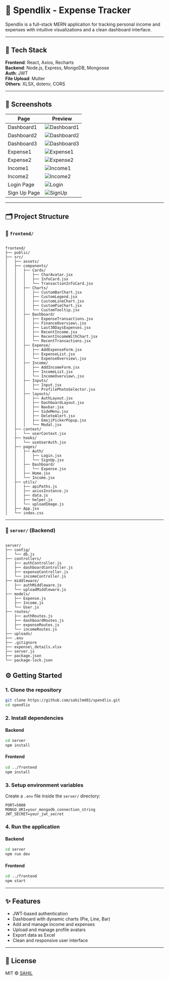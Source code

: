 # 💸 Spendlix - Expense Tracker

Spendlix is a full-stack MERN application for tracking personal income and expenses with intuitive visualizations and a clean dashboard interface.

---

## 🔧 Tech Stack

**Frontend**: React, Axios, Recharts  
**Backend**: Node.js, Express, MongoDB, Mongoose  
**Auth**: JWT  
**File Upload**: Multer  
**Others**: XLSX, dotenv, CORS

---

## 📸 Screenshots

| Page           | Preview |
|----------------|---------|
| Dashboard1     | ![Dashboard1](Screenshots/Dashboard1.png) |
| Dashboard2     | ![Dashboard2](Screenshots/Dashboard2.png) |
| Dashboard3     | ![Dashboard3](Screenshots/Dashboard3.png) |
| Expense1       | ![Expense1](Screenshots/Expence1.png)     |
| Expense2       | ![Expense2](Screenshots/Expence2.png)     |
| Income1        | ![Income1](Screenshots/Income1.png)       |
| Income2        | ![Income2](Screenshots/Income2.png)       |
| Login Page     | ![Login](Screenshots/LoginPage.png)      |
| Sign Up Page   | ![SignUp](Screenshots/SignUpPage.png)   |

---

## 🗂️ Project Structure

### 📁 `frontend/`

```

frontend/
├── public/
├── src/
│   ├── assets/
│   ├── components/
│   │   ├── Cards/
│   │   │   ├── CharAvatar.jsx
│   │   │   ├── InfoCard.jsx
│   │   │   └── TransactionInfoCard.jsx
│   │   ├── Charts/
│   │   │   ├── CustomBarChart.jsx
│   │   │   ├── CustomLegend.jsx
│   │   │   ├── CustomLineChart.jsx
│   │   │   ├── CustomPieChart.jsx
│   │   │   └── CustomTooltip.jsx
│   │   ├── Dashboard/
│   │   │   ├── ExpenseTransactions.jsx
│   │   │   ├── FinanceOverview\.jsx
│   │   │   ├── Last30DaysExpenses.jsx
│   │   │   ├── RecentIncome.jsx
│   │   │   ├── RecentIncomeWithChart.jsx
│   │   │   └── RecentTransactions.jsx
│   │   ├── Expense/
│   │   │   ├── AddExpenseForm.jsx
│   │   │   ├── ExpenseList.jsx
│   │   │   └── ExpenseOverview\.jsx
│   │   ├── Income/
│   │   │   ├── AddIncomeForm.jsx
│   │   │   ├── IncomeList.jsx
│   │   │   └── IncomeOverview\.jsx
│   │   ├── Inputs/
│   │   │   ├── Input.jsx
│   │   │   └── ProfilePhotoSelector.jsx
│   │   ├── layouts/
│   │   │   ├── AuthLayout.jsx
│   │   │   ├── DashboardLayout.jsx
│   │   │   ├── Navbar.jsx
│   │   │   ├── SideMenu.jsx
│   │   │   ├── DeleteAlert.jsx
│   │   │   ├── EmojiPickerPopup.jsx
│   │   │   └── Modal.jsx
│   ├── context/
│   │   └── userContext.jsx
│   ├── hooks/
│   │   └── useUserAuth.jsx
│   ├── pages/
│   │   ├── Auth/
│   │   │   ├── Login.jsx
│   │   │   └── SignUp.jsx
│   │   ├── Dashboard/
│   │   │   └── Expense.jsx
│   │   ├── Home.jsx
│   │   └── Income.jsx
│   ├── utils/
│   │   ├── apiPaths.js
│   │   ├── axiosInstance.js
│   │   ├── data.js
│   │   ├── helper.js
│   │   └── uploadImage.js
│   ├── App.jsx
│   └── index.css

```

---

### 📁 `server/` (Backend)

```

server/
├── config/
│   └── db.js
├── controllers/
│   ├── authController.js
│   ├── dashboardController.js
│   ├── expenseController.js
│   └── incomeController.js
├── middleware/
│   ├── authMiddleware.js
│   └── uploadMiddleware.js
├── models/
│   ├── Expense.js
│   ├── Income.js
│   └── User.js
├── routes/
│   ├── authRoutes.js
│   ├── dashboardRoutes.js
│   ├── expenseRoutes.js
│   └── incomeRoutes.js
├── uploads/
├── .env
├── .gitignore
├── expense\_details.xlsx
├── server.js
├── package.json
└── package-lock.json

````


## ⚙️ Getting Started

### 1. Clone the repository

```bash
git clone https://github.com/sahilmd01/spendlix.git
cd spendlix
````

### 2. Install dependencies

#### Backend

```bash
cd server
npm install
```

#### Frontend

```bash
cd ../frontend
npm install
```

### 3. Setup environment variables

Create a `.env` file inside the `server/` directory:

```
PORT=5000
MONGO_URI=your_mongodb_connection_string
JWT_SECRET=your_jwt_secret
```

### 4. Run the application

#### Backend

```bash
cd server
npm run dev
```

#### Frontend

```bash
cd ../frontend
npm start
```

---

## ✨ Features

* JWT-based authentication
* Dashboard with dynamic charts (Pie, Line, Bar)
* Add and manage income and expenses
* Upload and manage profile avatars
* Export data as Excel
* Clean and responsive user interface

---

## 📝 License

MIT © [SAHIL](https://github.com/sahilmd01)

